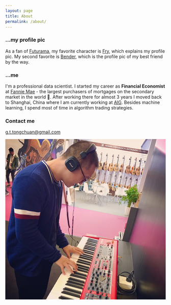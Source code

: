 ```yaml
---
layout: page
title: About
permalink: /about/
---
```


### ...my profile pic

As a fan of [Futurama](https://en.wikipedia.org/wiki/Futurama), my favorite character is [Fry](http://futurama.wikia.com/wiki/Philip_J._Fry_I), which explains my profile pic. My second favorite is [Bender](http://futurama.wikia.com/wiki/Bender_Bending_Rodr%C3%ADguez), which is the profile pic of my best friend by the way.

### ...me

I'm a professional data scientist. I started my career as **Financial Economist** at [Fannie Mae](http://www.fanniemae.com/portal/index.html) - the largest purchasers of mortgages on the secondary market in the world :house_with_garden:. After working there for almost 3 years I moved back to Shanghai, China where I am currently working at [AIG](http://www.aig.com/). Besides machine learning, I spend most of time in algorithm trading strategies. 

### Contact me

[g.t.tongchuan@gmail.com](mailto:g.t.tongchuan@gmail.com)

![Me_w_Nord](/images/Tongchuan_Nord.png)
